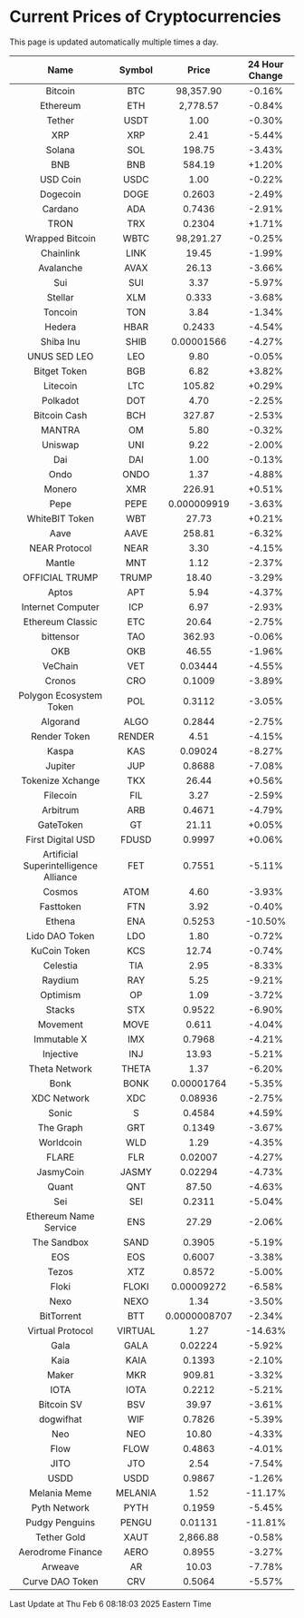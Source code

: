 # Current Prices of Cryptocurrencies
This page is updated automatically multiple times a day.

| Name | Symbol | Price | 24 Hour Change |
| :---: |:---:| :---: | :---: |
| Bitcoin | BTC | 98,357.90 | -0.16% |
| Ethereum | ETH | 2,778.57 | -0.84% |
| Tether | USDT | 1.00 | -0.30% |
| XRP | XRP | 2.41 | -5.44% |
| Solana | SOL | 198.75 | -3.43% |
| BNB | BNB | 584.19 | +1.20% |
| USD Coin | USDC | 1.00 | -0.22% |
| Dogecoin | DOGE | 0.2603 | -2.49% |
| Cardano | ADA | 0.7436 | -2.91% |
| TRON | TRX | 0.2304 | +1.71% |
| Wrapped Bitcoin | WBTC | 98,291.27 | -0.25% |
| Chainlink | LINK | 19.45 | -1.99% |
| Avalanche | AVAX | 26.13 | -3.66% |
| Sui | SUI | 3.37 | -5.97% |
| Stellar | XLM | 0.333 | -3.68% |
| Toncoin | TON | 3.84 | -1.34% |
| Hedera | HBAR | 0.2433 | -4.54% |
| Shiba Inu | SHIB | 0.00001566 | -4.27% |
| UNUS SED LEO | LEO | 9.80 | -0.05% |
| Bitget Token | BGB | 6.82 | +3.82% |
| Litecoin | LTC | 105.82 | +0.29% |
| Polkadot | DOT | 4.70 | -2.25% |
| Bitcoin Cash | BCH | 327.87 | -2.53% |
| MANTRA | OM | 5.80 | -0.32% |
| Uniswap | UNI | 9.22 | -2.00% |
| Dai | DAI | 1.00 | -0.13% |
| Ondo | ONDO | 1.37 | -4.88% |
| Monero | XMR | 226.91 | +0.51% |
| Pepe | PEPE | 0.000009919 | -3.63% |
| WhiteBIT Token | WBT | 27.73 | +0.21% |
| Aave | AAVE | 258.81 | -6.32% |
| NEAR Protocol | NEAR | 3.30 | -4.15% |
| Mantle | MNT | 1.12 | -2.37% |
| OFFICIAL TRUMP | TRUMP | 18.40 | -3.29% |
| Aptos | APT | 5.94 | -4.37% |
| Internet Computer | ICP | 6.97 | -2.93% |
| Ethereum Classic | ETC | 20.64 | -2.75% |
| bittensor | TAO | 362.93 | -0.06% |
| OKB | OKB | 46.55 | -1.96% |
| VeChain | VET | 0.03444 | -4.55% |
| Cronos | CRO | 0.1009 | -3.89% |
| Polygon Ecosystem Token | POL | 0.3112 | -3.05% |
| Algorand | ALGO | 0.2844 | -2.75% |
| Render Token | RENDER | 4.51 | -4.15% |
| Kaspa | KAS | 0.09024 | -8.27% |
| Jupiter | JUP | 0.8688 | -7.08% |
| Tokenize Xchange | TKX | 26.44 | +0.56% |
| Filecoin | FIL | 3.27 | -2.59% |
| Arbitrum | ARB | 0.4671 | -4.79% |
| GateToken | GT | 21.11 | +0.05% |
| First Digital USD | FDUSD | 0.9997 | +0.06% |
| Artificial Superintelligence Alliance | FET | 0.7551 | -5.11% |
| Cosmos | ATOM | 4.60 | -3.93% |
| Fasttoken | FTN | 3.92 | -0.40% |
| Ethena | ENA | 0.5253 | -10.50% |
| Lido DAO Token | LDO | 1.80 | -0.72% |
| KuCoin Token | KCS | 12.74 | -0.74% |
| Celestia | TIA | 2.95 | -8.33% |
| Raydium | RAY | 5.25 | -9.21% |
| Optimism | OP | 1.09 | -3.72% |
| Stacks | STX | 0.9522 | -6.90% |
| Movement | MOVE | 0.611 | -4.04% |
| Immutable X | IMX | 0.7968 | -4.21% |
| Injective | INJ | 13.93 | -5.21% |
| Theta Network | THETA | 1.37 | -6.20% |
| Bonk | BONK | 0.00001764 | -5.35% |
| XDC Network | XDC | 0.08936 | -2.75% |
| Sonic | S | 0.4584 | +4.59% |
| The Graph | GRT | 0.1349 | -3.67% |
| Worldcoin | WLD | 1.29 | -4.35% |
| FLARE | FLR | 0.02007 | -4.27% |
| JasmyCoin | JASMY | 0.02294 | -4.73% |
| Quant | QNT | 87.50 | -4.63% |
| Sei | SEI | 0.2311 | -5.04% |
| Ethereum Name Service | ENS | 27.29 | -2.06% |
| The Sandbox | SAND | 0.3905 | -5.19% |
| EOS | EOS | 0.6007 | -3.38% |
| Tezos | XTZ | 0.8572 | -5.00% |
| Floki | FLOKI | 0.00009272 | -6.58% |
| Nexo | NEXO | 1.34 | -3.50% |
| BitTorrent | BTT | 0.0000008707 | -2.34% |
| Virtual Protocol | VIRTUAL | 1.27 | -14.63% |
| Gala | GALA | 0.02224 | -5.92% |
| Kaia | KAIA | 0.1393 | -2.10% |
| Maker | MKR | 909.81 | -3.32% |
| IOTA | IOTA | 0.2212 | -5.21% |
| Bitcoin SV | BSV | 39.97 | -3.61% |
| dogwifhat | WIF | 0.7826 | -5.39% |
| Neo | NEO | 10.80 | -4.33% |
| Flow | FLOW | 0.4863 | -4.01% |
| JITO | JTO | 2.54 | -7.54% |
| USDD | USDD | 0.9867 | -1.26% |
| Melania Meme | MELANIA | 1.52 | -11.17% |
| Pyth Network | PYTH | 0.1959 | -5.45% |
| Pudgy Penguins | PENGU | 0.01131 | -11.81% |
| Tether Gold | XAUT | 2,866.88 | -0.58% |
| Aerodrome Finance | AERO | 0.8955 | -3.27% |
| Arweave | AR | 10.03 | -7.78% |
| Curve DAO Token | CRV | 0.5064 | -5.57% |

Last Update at Thu Feb  6 08:18:03 2025 Eastern Time